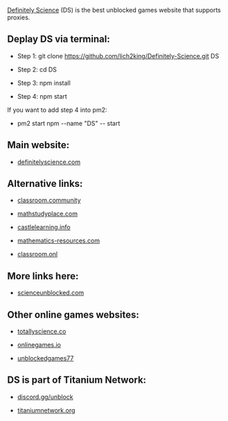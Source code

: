 [Definitely Science](https://definitelyscience.com/) (DS) is the best unblocked games website that supports proxies. 

## Deplay DS via terminal:

- Step 1: git clone https://github.com/lich2king/Definitely-Science.git DS

- Step 2: cd DS

- Step 3: npm install

- Step 4: npm start


If you want to add step 4 into pm2: 
- pm2 start npm --name "DS" -- start


## Main website:

- [definitelyscience.com](https://definitelyscience.com/)

## Alternative links:

- [classroom.community](https://classroom.community/)

- [mathstudyplace.com](https://mathstudyplace.com/)

- [castlelearning.info](https://castlelearning.info/)

- [mathematics-resources.com](https://mathematics-resources.com/)

- [classroom.onl](https://classroom.onl/)

## More links here:

- [scienceunblocked.com](https://scienceunblocked.com/)

## Other online games websites:

- [totallyscience.co](https://totallyscience.co/)

- [onlinegames.io](https://www.onlinegames.io/)

- [unblockedgames77](https://sites.google.com/site/unblockedgames77/)


## DS is part of Titanium Network:

- [discord.gg/unblock](https://discord.gg/unblock)

- [titaniumnetwork.org](https://titaniumnetwork.org/)

